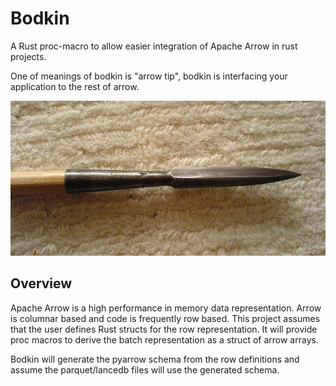 # Bodkin

A Rust proc-macro to allow easier integration of Apache Arrow in rust projects.

One of meanings of bodkin is "arrow tip", bodkin is interfacing your application to the rest of arrow.

<img src="640px-Bodkin1.jpg" alt="Courtesy of Wikipedia.">

## Overview

Apache Arrow is a high performance in memory data representation. Arrow is
columnar based and code is frequently row based. This project assumes that the
user defines Rust structs for the row representation. It will provide 
proc macros to derive the batch representation as a struct of arrow arrays.

Bodkin will generate the pyarrow schema from the row definitions and assume the parquet/lancedb files will use the generated schema.
